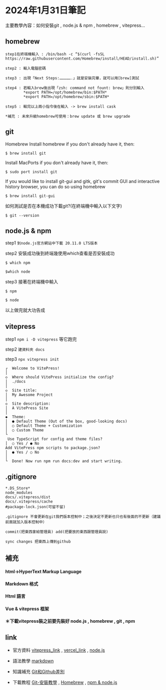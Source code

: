 # 2024年1月31日筆記
主要教學內容：如何安裝git , node.js & npm , homebrew , vitepress...
## homebrew
```
step1在終端機輸入 : /bin/bash -c “$(curl -fsSL https://raw.githubusercontent.com/Homebrew/install/HEAD/install.sh)”

step2 : 輸入電腦密碼

step3 : 出現「Next Steps:…………….」就是安裝完畢，就可以用[brew]測試

step4 : 若輸入brew後出現「zsh: command not fount: brew」則分別輸入
        *export PATH=/opt/homebrew/bin:$PATH*
        *export PATH=/opt/homebrew/sbin:$PATH*

step5 : 輸完以上兩小指令後在輸入 -> brew install cask

*補充 : 未來升級homebrew可使用：brew update 或 brew upgrade
```
## git
Homebrew Install homebrew if you don't already have it, then:

```$ brew install git```

Install MacPorts if you don't already have it, then:

```$ sudo port install git```

If you would like to install git-gui and gitk, git's commit GUI and interactive history browser, you can do so using homebrew

```$ brew install git-gui```

如何測試是否在本機成功下載git?(在終端機中輸入以下文字)

```$ git --version```

## node.js & npm
step1 ```到node.js官方網站中下載 20.11.0 LTS版本```

step2 安裝成功後到終端幾使用which查看是否安裝成功

```$ which npm```

```$which node```

step3 接著在終端機中輸入

```$ npm```

```$ node```

以上做完就大功告成

## vitepress
step1 
```npm i -D vitepress``` 
等它跑完

step2 
```建資料夾 docs```

step3 ```npx vitepress init```
```
┌  Welcome to VitePress!
│
◇  Where should VitePress initialize the config?
│  ./docs
│
◇  Site title:
│  My Awesome Project
│
◇  Site description:
│  A VitePress Site
│
◆  Theme:
│  ● Default Theme (Out of the box, good-looking docs)
│  ○ Default Theme + Customization
│  ○ Custom Theme
└
 Use TypeScript for config and theme files?
│  ○ Yes / ● No
Add VitePress npm scripts to package.json?
│  ● Yes / ○ No
│
└  Done! Now run npm run docs:dev and start writing.

```
## .gitignore
```
*.DS_Store*
node_modules
docs/.vitepress/dist
docs/.vitepress/cache
#package-lock.json(可留不留)
```
```
.gitignore 不會更新在git我們版本控制中；之後決定不更新也只也有後面的不更新（建議前面就加入版本控制中）

commit(把東西拿給管理員) add(把要放的東西跟管理員說)

sync changes 把東西上傳到github
```

## 補充
#### html->HyperText Markup Language
#### Markdown 格式
#### Html 語言
#### Vue & vitepress 框架
#### ＊下載vitepress裝之前要先裝好 node.js , homebrew , git , npm


## link
- 官方資料 [vitepress_link](https://vitepress.qzxdp.cn/guide/deploy.html "") , [vercel_link](https://vercel.com/newtongs-projects-231c8361 "") , [node.js](https://nodejs.org/en?source=post_page-----3d7101d998f4-------------------------------- "")

- 語法教學 [markdown](https://hackmd.io/@eMP9zQQ0Qt6I8Uqp2Vqy6w/SyiOheL5N/%2FBVqowKshRH246Q7UDyodFA?type=book
"")

- 知識補充
[Git和Github差別](https://tw.alphacamp.co/blog/git-github-version-control-guide "") 


- 下載教程
[Git-安裝教學](https://git-scm.com/book/zh-tw/v2/%E9%96%8B%E5%A7%8B-Git-%E5%AE%89%E8%A3%9D%E6%95%99%E5%AD%B8 "") ,
[Homebrew](https://h9856.gameqb.net/mac-homebrew/"") , 
[npm & node.js](https://medium.com/@1chooo/%E5%A6%82%E4%BD%95%E5%9C%A8-mac-%E5%AE%89%E8%A3%9D-node-js-npm-3d7101d998f4 "")

